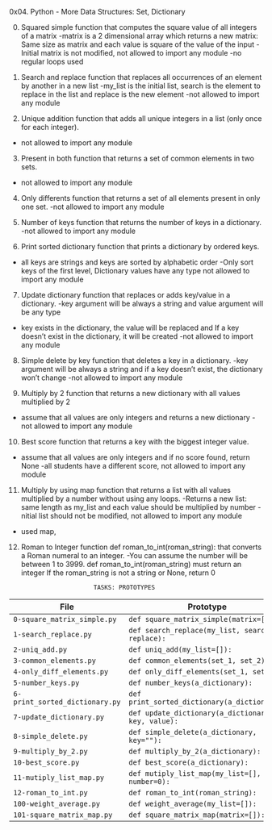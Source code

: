 0x04. Python - More Data Structures: Set, Dictionary

0. Squared simple
function that computes the square value of all integers of a matrix
-matrix is a 2 dimensional array which returns a new matrix: Same size as matrix and each value is square of the value of the input
-Initial matrix is not modified, not allowed to import any module
-no regular loops used

1. Search and replace
function that replaces all occurrences of an element by another in a new list
-my_list is the initial list, search is the element to replace in the list and replace is the new element
-not allowed to import any module

2. Unique addition
function that adds all unique integers in a list (only once for each integer).
- not allowed to import any module

3. Present in both
function that returns a set of common elements in two sets.
- not allowed to import any module

4. Only differents
function that returns a set of all elements present in only one set.
-not allowed to import any module

5. Number of keys
function that returns the number of keys in a dictionary.
-not allowed to import any module

6. Print sorted dictionary
function that prints a dictionary by ordered keys.
- all keys are strings and keys are sorted by alphabetic order
-Only sort keys of the first level, Dictionary values have any type
 not allowed to import any module

7. Update dictionary
 function that replaces or adds key/value in a dictionary.
-key argument will be always a string and value argument will be any type
- key exists in the dictionary, the value will be replaced and If a key doesn’t exist in the dictionary, it will be created
-not allowed to import any module

8. Simple delete by key
 function that deletes a key in a dictionary.
-key argument will be always a string and if a key doesn’t exist, the dictionary won’t change
-not allowed to import any module

9. Multiply by 2
 function that returns a new dictionary with all values multiplied by 2
- assume that all values are only integers and returns a new dictionary
-not allowed to import any module

10. Best score
function that returns a key with the biggest integer value.
- assume that all values are only integers and if no score found, return None
-all students have a different score, not allowed to import any module

11. Multiply by using map
function that returns a list with all values multiplied by a number without using any loops.
-Returns a new list: same length as my_list and each value should be multiplied by number
-nitial list should not be modified, not allowed to import any module
- used map,

12. Roman to Integer
function def roman_to_int(roman_string): that converts a Roman numeral to an integer.
-You can assume the number will be between 1 to 3999.
def roman_to_int(roman_string) must return an integer
If the roman_string is not a string or None, return 0




                            TASKS: PROTOTYPES


| File                           | Prototype                                                                                                 |
| ------------------------------ | --------------------------------------------------------------------------------------------------------- |
| `0-square_matrix_simple.py`    | `def square_matrix_simple(matrix=[]):`                                                                    |
| `1-search_replace.py`          | `def search_replace(my_list, search, replace):`                                                           |
| `2-uniq_add.py`                | `def uniq_add(my_list=[]):`                                                                               |
| `3-common_elements.py`         | `def common_elements(set_1, set_2):`                                                                      |
| `4-only_diff_elements.py`      | `def only_diff_elements(set_1, set_2):`                                                                   |
| `5-number_keys.py`             | `def number_keys(a_dictionary):`                                                                          |
| `6-print_sorted_dictionary.py` | `def print_sorted_dictionary(a_dictionary):`                                                              |
| `7-update_dictionary.py`       | `def update_dictionary(a_dictionary, key, value):`                                                        |
| `8-simple_delete.py`           | `def simple_delete(a_dictionary, key=""):`                                                                |
| `9-multiply_by_2.py`           | `def multiply_by_2(a_dictionary):`                                                                        |
| `10-best_score.py`             | `def best_score(a_dictionary):`                                                                           |
| `11-mutiply_list_map.py`       | `def mutiply_list_map(my_list=[], number=0):`                                                             |
| `12-roman_to_int.py`           | `def roman_to_int(roman_string):`                                                                         |
| `100-weight_average.py`        | `def weight_average(my_list=[]):`                                                                         |
| `101-square_matrix_map.py`     | `def square_matrix_map(matrix=[]):`                                                                       |

